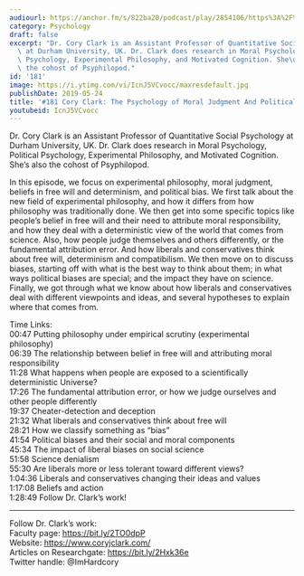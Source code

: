 ```yaml
---
audiourl: https://anchor.fm/s/822ba20/podcast/play/2854106/https%3A%2F%2Fd3ctxlq1ktw2nl.cloudfront.net%2Fproduction%2F2019-3-6%2F12445272-44100-2-1a5e684d5a3c9.m4a
category: Psychology
draft: false
excerpt: "Dr. Cory Clark is an Assistant Professor of Quantitative Social Psychology\
  \ at Durham University, UK. Dr. Clark does research in Moral Psychology, Political\
  \ Psychology, Experimental Philosophy, and Motivated Cognition. She\u2019s also\
  \ the cohost of Psyphilopod."
id: '181'
image: https://i.ytimg.com/vi/IcnJ5VCvocc/maxresdefault.jpg
publishDate: 2019-05-24
title: '#181 Cory Clark: The Psychology of Moral Judgment And Political Bias'
youtubeid: IcnJ5VCvocc
---
```

<div class="timelinks">

Dr. Cory Clark is an Assistant Professor of Quantitative Social Psychology at Durham University, UK. Dr. Clark does research in Moral Psychology, Political Psychology, Experimental Philosophy, and Motivated Cognition. She’s also the cohost of Psyphilopod.

In this episode, we focus on experimental philosophy, moral judgment, beliefs in free will and determinism, and political bias. We first talk about the new field of experimental philosophy, and how it differs from how philosophy was traditionally done. We then get into some specific topics like people’s belief in free will and their need to attribute moral responsibility, and how they deal with a deterministic view of the world that comes from science. Also, how people judge themselves and others differently, or the fundamental attribution error. And how liberals and conservatives think about free will, determinism and compatibilism. We then move on to discuss biases, starting off with what is the best way to think about them; in what ways political biases are special; and the impact they have on science. Finally, we got through what we know about how liberals and conservatives deal with different viewpoints and ideas, and several hypotheses to explain where that comes from.

Time Links:  
<time>00:47</time> Putting philosophy under empirical scrutiny (experimental philosophy)  
<time>06:39</time> The relationship between belief in free will and attributing moral responsibility                                
<time>11:28</time> What happens when people are exposed to a scientifically deterministic Universe?                                     
<time>17:26</time> The fundamental attribution error, or how we judge ourselves and other people differently                                       
<time>19:37</time> Cheater-detection and deception                               
<time>21:32</time> What liberals and conservatives think about free will                           
<time>28:21</time> How we classify something as “bias”                  
<time>41:54</time> Political biases and their social and moral components              
<time>45:34</time> The impact of liberal biases on social science    
<time>51:58</time> Science denialism  
<time>55:30</time> Are liberals more or less tolerant toward different views?  
<time>1:04:36</time> Liberals and conservatives changing their ideas and values  
<time>1:17:08</time> Beliefs and action  
<time>1:28:49</time> Follow Dr. Clark’s work!

---

Follow Dr. Clark’s work:  
Faculty page: https://bit.ly/2TO0dpP  
Website: https://www.coryjclark.com/  
Articles on Researchgate: https://bit.ly/2Hxk36e  
Twitter handle: @ImHardcory
</div>

